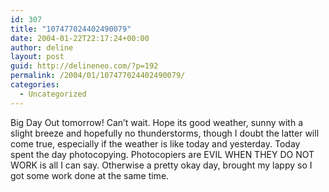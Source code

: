 ```yaml
---
id: 307
title: "107477024402490079"
date: 2004-01-22T22:17:24+00:00
author: deline
layout: post
guid: http://delineneo.com/?p=192
permalink: /2004/01/107477024402490079/
categories:
  - Uncategorized
---
```

Big Day Out tomorrow! Can&#8217;t wait. Hope its good weather, sunny with a slight breeze and hopefully no thunderstorms, though I doubt the latter will come true, especially if the weather is like today and yesterday. Today spent the day photocopying. Photocopiers are EVIL WHEN THEY DO NOT WORK is all I can say. Otherwise a pretty okay day, brought my lappy so I got some work done at the same time.
